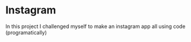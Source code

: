 # Instagram
In this project I challenged myself to make an instagram app all using code (programatically) 
